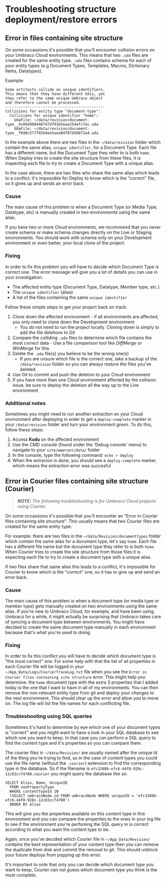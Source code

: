 # Troubleshooting structure deployment/restore errors

## Error in files containing site structure

On some occassions it's possible that you'll encounter collision errors on your Umbraco Cloud environments. This means that two `.uda` files are created for the same entity type. `.uda` files contains schema for each of your entity types (e.g Document Types, Templates, Macros, Dictionary Items, Datatypes).

Example:

    Some artifacts collide on unique identifiers.
    This means that they have different Udis, yet
    they refer to the same unique Umbraco object
    and therefore cannot be processed.
    ---------------------------------------------
    Collisions for entity type "document-type": 
      Collisions for unique identifier "home":
        UdaFile: ~/data/revision/document-type__4c04d968448747d791b5eae254afc7ec.uda
        UdaFile: ~/data/revision/document-type__f848c577f02b4ee5aea84f87458072a4.uda


In the example above there are two files in the `~/data/revision` folder which contain the same alias, `unique identifier`, for a Document Type. Each file has a different name, but the Document Type they refer to is both `home`. When Deploy tries to create the site structure from these files, it is inspecting each file to try to create a Document Type with a unique alias.

In the case above, there are two files who share the same alias which leads to a conflict: it's impossible for Deploy to know which is the "correct" file, so it gives up and sends an error back.

### Cause

The main cause of this problem is when a Document Type (or Media Type, Datatype, etc) is manually created in two environments using the same alias. 

If you have two or more Cloud environments, we recommend that you never create schema or make schema changes directly on the Live or Staging environments. You should work with schema only on your Development environment or even better, your local clone of the project.

### Fixing

In order to fix this problem you will have to decide which Document Type is correct one. The error message will give you a lot of details you can use in your investigation:
  * The affected entity type (Document Type, Datatype, Member type, etc.)
  * The `unique identifier` (alias)
  * A list of the files containing the same `unique identifier`


Follow these simple steps to get your project back on track:

1. Clone down the affected environment - if all environments are affected, you only need to clone down the Development environment
    * You do not need to run the project locally. Cloning down is simply to add the file deletions to Git
2. Compare the colliding `.uda` files to determine which file contains the most correct data - Use a file comparison tool like *DiffMerge* or *WinMerge* for this
3. Delete the `.uda` file(s) you believe to be the wrong one(s)
    * If you are unsure which file is the correct one, take a backup of the `/data/revision` folder so you can always restore the files you've deleted
4. Use Git to commit and push the deletion to your Cloud environment
5. If you have more than one Cloud environment affected by the collision issue, be sure to deploy the deletion all the way up to the Live environment

### Additional notes

Sometimes you might need to run another extraction on your Cloud environment after deploying in order to get a `deploy-complete` marker in your `/data/revision` folder and turn your environment *green*. To do this, follow these steps:

1. Access **Kudu** on the affected environment
2. Use the CMD console (found under the 'Debug console' menu) to navigate to your `site/wwwroot/data/` folder
3. In the console, type the following command: `echo > deploy`
4. When the extracion is done, you should see a `deploy-complete` marker, which means the extraction error was succesful


## Error in Courier files containing site structure (Courier)

> ***NOTE:** The following troubleshooting is for Umbraco Cloud projects using Courier.*

On some occassions it's possible that you'll encounter an "Error in Courier files containing site structure". This usually means that two Courier files are created for the same entity type.  

For example: there are two files in the `~/data/Revision/documenttypes` folder which contain the same alias for a document type, let's say `home`. Each file has a different file name but the document type they refer to is both `home`. When Courier tries to create the site structure from those files it is expecting each file to try to create a document type with a unique alias.

If two files share that same alias this leads to a conflict, it's impossible for Courier to know which is the "correct" one, so it has to give up and send an error back.

### Cause

The main cause of this problem is when a document type (or media type or member type) gets manually created on two environments using the same alias. If you're new to Umbraco Cloud, for example, and have been using Umbraco for a while, it might actually be surprising that Umbraco takes care of syncing a document type between environments. You might have decided to create the same document type manually in each environment because that's what you're used to doing. 

### Fixing

In order to fix this conflict you will have to decide which document type is "the most correct" one. For some help with that the list of all properties in each Courier file will be logged in your `~/App_Data/Logs/CourierTraceLog.txt` file when you see the `Error in Courier files containing site structure` error. This might help you determine: the `home` document type with the extra 3 properties that I added today is the one that I want to have in all of my environments. You can then remove the non-relevant entity type from git and deploy your changes to the next environment. This should clear up the error and allow you to move on. The log file will list the file names for each conflicting file. 

### Troubleshooting using SQL queries

Sometimes it's hard to determine by eye which one of your document types is "correct" and you might want to have a look in your SQL database to see which one you want to keep. In that case you can perform a SQL query to find the content type and it's properties so you can compare them.

The courier files in `~/data/Revision/` are usually named after the unique Id of the thing you're trying to find, so in the case of content types you could use the file name (without the `.courier`) extension to find the corresponding type in the database. So if the filename is `efc3208b-efc6-44f8-928c-12c03ccf4700.courier` you might query the database like so:

    SELECT Alias, Name, UniqueID
      FROM cmsPropertyType
      WHERE contentTypeId IN 
      (SELECT umbracoNode.id FROM umbracoNode WHERE uniqueID = 'efc3208b-efc6-44f8-928c-12c03ccf4700')
      ORDER BY Alias

This will give you the properties available on this content type in this environment and you can compare the properties to the ones in your log file to see if the environment you're perfoming the SQL query in is correct according to what you want the content type to be.

Again, once you've decided which Courier file in `~/App_Data/Revision/` contains the best representation of your content type then you can remove the duplicate from disk and commit the removal to git. This should unblock your future deploys from popping up this error.

It's important to note that only you can decide which document type you want to keep, Courier can not guess which document type you think is the most complete.
